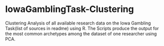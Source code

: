 # IowaGamblingTask-Clustering
Clustering Analysis of all available research data on the Iowa Gambling Task(list of sources in readme) using R. The Scripts produce the output for the most common archetypes among the dataset of one researcher using PCA.

